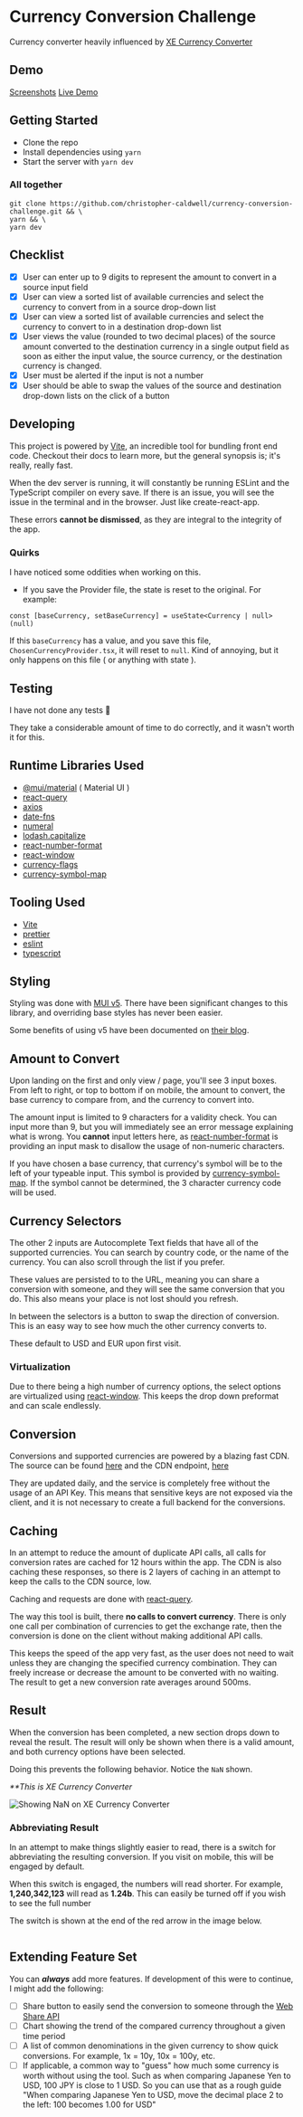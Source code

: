 # Currency Conversion Challenge

Currency converter heavily influenced by [XE Currency Converter](https://www.xe.com/currencyconverter/)

## Demo

[Screenshots]()
[Live Demo]()

## Getting Started

- Clone the repo
- Install dependencies using `yarn`
- Start the server with `yarn dev`

### All together

```shell
git clone https://github.com/christopher-caldwell/currency-conversion-challenge.git && \
yarn && \
yarn dev
```

## Checklist

- [x] User can enter up to 9 digits to represent the amount to convert in a source input field
- [x] User can view a sorted list of available currencies and select the currency to convert from in a source drop-down list
- [x] User can view a sorted list of available currencies and select the currency to convert to in a destination drop-down list
- [x] User views the value (rounded to two decimal places) of the source amount converted to the destination currency in a single output field as soon as either the input value, the source currency, or the destination currency is changed.
- [x] User must be alerted if the input is not a number
- [x] User should be able to swap the values of the source and destination drop-down lists on the click of a button

## Developing

This project is powered by [Vite](https://vitejs.dev/), an incredible tool for bundling front end code. Checkout their docs to learn more, but the general synopsis is; it's really, really fast.

When the dev server is running, it will constantly be running ESLint and the TypeScript compiler on every save. If there is an issue, you will see the issue in the terminal and in the browser. Just like create-react-app.

These errors **cannot be dismissed**, as they are integral to the integrity of the app.

### Quirks

I have noticed some oddities when working on this.

- If you save the Provider file, the state is reset to the original. For example:

```tsx title=ChosenCurrencyProvider.tsx
const [baseCurrency, setBaseCurrency] = useState<Currency | null>(null)
```

If this `baseCurrency` has a value, and you save this file, `ChosenCurrencyProvider.tsx`, it will reset to `null`. Kind of annoying, but it only happens on this file ( or anything with state ).

## Testing

I have not done any tests :slightly_frowning_face:

They take a considerable amount of time to do correctly, and it wasn't worth it for this.

## Runtime Libraries Used

- [@mui/material](https://mui.com/getting-started/usage/) ( Material UI )
- [react-query](https://react-query.tanstack.com/)
- [axios](https://axios-http.com/)
- [date-fns](https://date-fns.org/docs/Getting-Started)
- [numeral](http://numeraljs.com/)
- [lodash.capitalize](https://lodash.com/docs/4.17.15#capitalize)
- [react-number-format](https://www.npmjs.com/package/react-number-format)
- [react-window](https://github.com/bvaughn/react-window)
- [currency-flags](https://www.npmjs.com/package/currency-flags)
- [currency-symbol-map](https://www.npmjs.com/package/currency-symbol-map)

## Tooling Used

- [Vite](https://vitejs.dev/)
- [prettier](https://prettier.io/docs/en/)
- [eslint](https://eslint.org/)
- [typescript](https://www.typescriptlang.org/)

## Styling

Styling was done with [MUI v5](). There have been significant changes to this library, and overriding base styles has never been easier.

Some benefits of using v5 have been documented on [their blog](https://mui.com/blog/mui-core-v5/).

## Amount to Convert

Upon landing on the first and only view / page, you'll see 3 input boxes. From left to right, or top to bottom if on mobile, the amount to convert, the base currency to compare from, and the currency to convert into.

The amount input is limited to 9 characters for a validity check. You can input more than 9, but you will immediately see an error message explaining what is wrong. You **cannot** input letters here, as [react-number-format](https://www.npmjs.com/package/react-number-format) is providing an input mask to disallow the usage of non-numeric characters.

If you have chosen a base currency, that currency's symbol will be to the left of your typeable input. This symbol is provided by [currency-symbol-map](https://www.npmjs.com/package/currency-symbol-map). If the symbol cannot be determined, the 3 character currency code will be used.

## Currency Selectors

The other 2 inputs are Autocomplete Text fields that have all of the supported currencies. You can search by country code, or the name of the currency. You can also scroll through the list if you prefer.

These values are persisted to to the URL, meaning you can share a conversion with someone, and they will see the same conversion that you do. This also means your place is not lost should you refresh.

In between the selectors is a button to swap the direction of conversion. This is an easy way to see how much the other currency converts to.

These default to USD and EUR upon first visit.

### Virtualization

Due to there being a high number of currency options, the select options are virtualized using [react-window](https://github.com/bvaughn/react-window). This keeps the drop down preformat and can scale endlessly.

## Conversion

Conversions and supported currencies are powered by a blazing fast CDN. The source can be found [here](https://github.com/fawazahmed0/currency-api) and the CDN endpoint, [here](https://cdn.jsdelivr.net/gh/fawazahmed0/currency-api@1/latest/currencies.json)

They are updated daily, and the service is completely free without the usage of an API Key. This means that sensitive keys are not exposed via the client, and it is not necessary to create a full backend for the conversions.

## Caching

In an attempt to reduce the amount of duplicate API calls, all calls for conversion rates are cached for 12 hours within the app. The CDN is also caching these responses, so there is 2 layers of caching in an attempt to keep the calls to the CDN source, low.

Caching and requests are done with [react-query](https://react-query.tanstack.com/).

The way this tool is built, there **no calls to convert currency**. There is only one call per combination of currencies to get the exchange rate, then the conversion is done on the client without making additional API calls.

This keeps the speed of the app very fast, as the user does not need to wait unless they are changing the specified currency combination. They can freely increase or decrease the amount to be converted with no waiting. The result to get a new conversion rate averages around 500ms.

## Result

When the conversion has been completed, a new section drops down to reveal the result. The result will only be shown when there is a valid amount, and both currency options have been selected.

Doing this prevents the following behavior. Notice the `NaN` shown.

_\*\*This is XE Currency Converter_

<img src='./screen-shots/showing-nan.png' alt='Showing NaN on XE Currency Converter' />

### Abbreviating Result

In an attempt to make things slightly easier to read, there is a switch for abbreviating the resulting conversion. If you visit on mobile, this will be engaged by default.

When this switch is engaged, the numbers will read shorter. For example, **1,240,342,123** will read as **1.24b**. This can easily be turned off if you wish to see the full number

The switch is shown at the end of the red arrow in the image below.

<img src='./screen-shots/abbreviate-switch.png' alt='' />

## Extending Feature Set

You can **_always_** add more features. If development of this were to continue, I might add the following:

- [ ] Share button to easily send the conversion to someone through the [Web Share API](https://w3c.github.io/web-share/)
- [ ] Chart showing the trend of the compared currency throughout a given time period
- [ ] A list of common denominations in the given currency to show quick conversions. For example, 1x = 10y, 10x = 100y, etc.
- [ ] If applicable, a common way to "guess" how much some currency is worth without using the tool. Such as when comparing Japanese Yen to USD, 100 JPY is close to 1 USD. So you can use that as a rough guide "When comparing Japanese Yen to USD, move the decimal place 2 to the left: 100 becomes 1.00 for USD"
